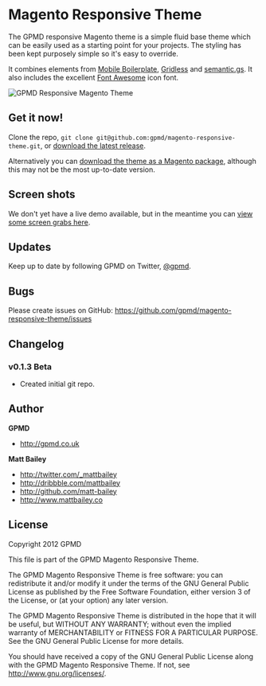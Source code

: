 Magento Responsive Theme
========================

The GPMD responsive Magento theme is a simple fluid base theme which can be easily used as a starting point for your projects. The styling has been kept purposely simple so it's easy to override.

It combines elements from [Mobile Boilerplate](https://github.com/h5bp/mobile-boilerplate/), [Gridless](http://thatcoolguy.github.com/gridless-boilerplate/) and [semantic.gs](https://github.com/twigkit/semantic.gs/). It also includes the excellent [Font Awesome](http://fortawesome.github.com/Font-Awesome/) icon font.


![GPMD Responsive Magento Theme](https://dl.dropbox.com/u/35123605/GPMD/Magento%20Responsive%20Theme/Screen%20Grabs/gpmd-mage-resp-ipad-iphone-852.jpg)


Get it now!
-----------

Clone the repo, `git clone git@github.com:gpmd/magento-responsive-theme.git`, or [download the latest release](https://github.com/gpmd/magento-responsive-theme/zipball/master).

Alternatively you can [download the theme as a Magento package](https://github.com/gpmd/magento-responsive-theme/blob/master/var/connect/GPMD_Responsive_Theme-0.1.3.tgz), although this may not be the most up-to-date version.


Screen shots
------------

We don't yet have a live demo available, but in the meantime you can [view some screen grabs here](http://gpmd.github.com/magento-responsive-theme/).


Updates
-------

Keep up to date by following GPMD on Twitter, [@gpmd](https://twitter.com/gpmd).


Bugs
----

Please create issues on GitHub: https://github.com/gpmd/magento-responsive-theme/issues


Changelog
---------

### v0.1.3 Beta

- Created initial git repo.


Author
------

**GPMD**

+ http://gpmd.co.uk

**Matt Bailey**

+ http://twitter.com/_mattbailey
+ http://dribbble.com/mattbailey
+ http://github.com/matt-bailey
+ http://www.mattbailey.co


License
-------

Copyright 2012 GPMD

This file is part of the GPMD Magento Responsive Theme.

The GPMD Magento Responsive Theme is free software: you can redistribute it and/or modify it under the terms of the GNU General Public License as published by the Free Software Foundation, either version 3 of the License, or (at your option) any later version.

The GPMD Magento Responsive Theme is distributed in the hope that it will be useful, but WITHOUT ANY WARRANTY; without even the implied warranty of MERCHANTABILITY or FITNESS FOR A PARTICULAR PURPOSE. See the GNU General Public License for more details.

You should have received a copy of the GNU General Public License along with the GPMD Magento Responsive Theme. If not, see http://www.gnu.org/licenses/.